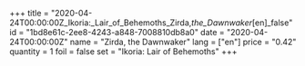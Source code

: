 +++
title = "2020-04-24T00:00:00Z_Ikoria:_Lair_of_Behemoths_Zirda,_the_Dawnwaker_[en]_false"
id = "1bd8e61c-2ee8-4243-a848-7008810db8a0"
date = "2020-04-24T00:00:00Z"
name = "Zirda, the Dawnwaker"
lang = ["en"]
price = "0.42"
quantity = 1
foil = false
set = "Ikoria: Lair of Behemoths"
+++
